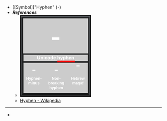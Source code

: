 - [[Symbol]]"Hyphen" (`-`)
- ***References***
	- ![image.png](../assets/image_1666937284752_0.png)
	- [Hyphen - Wikipedia](https://en.wikipedia.org/wiki/Hyphen)
- ---
-